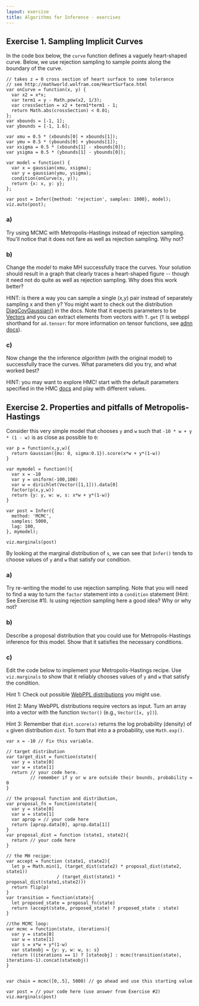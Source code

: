 ```yaml
---
layout: exercise
title: Algorithms for Inference - exercises
---
```


## Exercise 1. Sampling Implicit Curves

In the code box below, the `curve` function defines a vaguely heart-shaped curve. Below, we use rejection sampling to sample points along the boundary of the curve.

~~~~
// takes z = 0 cross section of heart surface to some tolerance
// see http://mathworld.wolfram.com/HeartSurface.html
var onCurve = function(x, y) {
  var x2 = x*x;
  var term1 = y - Math.pow(x2, 1/3);
  var crossSection = x2 + term1*term1 - 1;
  return Math.abs(crossSection) < 0.01;
};
var xbounds = [-1, 1];
var ybounds = [-1, 1.6];

var xmu = 0.5 * (xbounds[0] + xbounds[1]);
var ymu = 0.5 * (ybounds[0] + ybounds[1]);
var xsigma = 0.5 * (xbounds[1] - xbounds[0]);
var ysigma = 0.5 * (ybounds[1] - ybounds[0]);

var model = function() {
  var x = gaussian(xmu, xsigma);
  var y = gaussian(ymu, ysigma);
  condition(onCurve(x, y));
  return {x: x, y: y};
};

var post = Infer({method: 'rejection', samples: 1000}, model);
viz.auto(post);
~~~~

### a) 

Try using MCMC with Metropolis-Hastings instead of rejection sampling. You'll notice that it does not fare as well as rejection sampling. Why not?

### b)

Change the *model* to make MH successfully trace the curves. Your solution should result in a graph that clearly traces a heart-shaped figure -- though it need not do quite as well as rejection sampling. Why does this work better?

HINT: is there a way you can sample a single (x,y) pair instead of separately sampling x and then y? You might want to check out the distribution [DiagCovGaussian()](https://webppl.readthedocs.io/en/master/distributions.html#DiagCovGaussian) in the docs. Note that it expects parameters to be [Vectors](https://webppl.readthedocs.io/en/master/functions/tensors.html#Vector) and you can extract elements from vectors with `T.get` (`T` is webppl shorthand for `ad.tensor`: for more information on tensor functions, see [adnn docs](https://github.com/dritchie/adnn/blob/master/ad/README.md#available-ad-primitive-functions)).

### c)

Now change the the inference *algorithm* (with the original model) to successfully trace the curves. What parameters did you try, and what worked best?

HINT: you may want to explore HMC! start with the default parameters specified in the HMC [docs](https://webppl.readthedocs.io/en/master/inference/methods.html#mcmc) and play with different values.


## Exercise 2. Properties and pitfalls of Metropolis-Hastings

Consider this very simple model that chooses `y` and `w` such that `-10 * w + y * (1 - w)` is as close as possible to `0`:

~~~~
var p = function(x,y,w){
  return Gaussian({mu: 0, sigma:0.1}).score(x*w + y*(1-w))
}

var mymodel = function(){
  var x = -10
  var y = uniform(-100,100)
  var w = dirichlet(Vector([1,1])).data[0]
  factor(p(x,y,w))
  return {y: y, w: w, s: x*w + y*(1-w)}
}

var post = Infer({
  method: 'MCMC',
  samples: 5000,
  lag: 100,
}, mymodel);

viz.marginals(post)
~~~~

By looking at the marginal distribution of `s`, we can see that `Infer()` tends to choose values of `y` and `w` that satisfy our condition. 

### a)

Try re-writing the model to use rejection sampling. Note that you will need to find a way to turn the `factor` statement into a `condition` statement (Hint: See Exercise #1). Is using rejection sampling here a good idea? Why or why not?

### b)

Describe a proposal distribution that you could use for Metropolis-Hastings inference for this model. Show that it satisfies the necessary conditions. 

### c)

Edit the code below to implement your Metropolis-Hastings recipe. Use `viz.marginals` to show that it reliably chooses values of `y` and `w` that satisfy the condition.

Hint 1: Check out possible [WebPPL distributions](https://webppl.readthedocs.io/en/master/distributions.html) you might use. 

Hint 2: Many WebPPL distributions require vectors as input. Turn an array into a vector with the function `Vector()` (e.g., `Vector([x, y])`).

Hint 3: Remember that `dist.score(x)` returns the log probability (density) of `x` given distribution `dist`. To turn that into a a probability, use `Math.exp()`. 

~~~~
var x = -10 // Fix this variable.

// target distribution
var target_dist = function(state){
  var y = state[0]
  var w = state[1]
  return // your code here.
         // remember if y or w are outside their bounds, probability = 0
}

// the proposal function and distribution,
var proposal_fn = function(state){
  var y = state[0]
  var w = state[1]
  var aprop = // your code here
  return [aprop.data[0], aprop.data[1]]
}
var proposal_dist = function (state1, state2){
  return // your code here
}

// the MH recipe:
var accept = function (state1, state2){
  let p = Math.min(1, (target_dist(state2) * proposal_dist(state2, state1)) 
                   / (target_dist(state1) * proposal_dist(state1,state2)))
  return flip(p)
}
var transition = function(state){
  let proposed_state = proposal_fn(state)
  return (accept(state, proposed_state) ? proposed_state : state)
}

//the MCMC loop:
var mcmc = function(state, iterations){
  var y = state[0]
  var w = state[1]
  var s = x*w + y*(1-w)
  var stateobj = {y: y, w: w, s: s}
  return ((iterations == 1) ? [stateobj] : mcmc(transition(state), iterations-1).concat(stateobj))
}


var chain = mcmc([0,.5], 5000) // go ahead and use this starting value

var post = // your code here (use answer from Exercise #2)
viz.marginals(post)
~~~~

<!--
## Exercise 4. Topic models

[Topic models](https://en.wikipedia.org/wiki/Topic_model) are a popular method for classifying texts. A "topic" is a probability distribution over a vocabulary. Importantly, different topics have different distributions: a topic pertaining to animals will have higher probability on "wolf" than a topic pertaining to programming. Crucially, different documents are assumed to be generated by drawing words from one or more topics. The job of the model is to, based on some set of documents, infer the latent topics, their probability distributions, and which topics are implicated in which documents. 

Topic models are an example of a [mixture model](11-mixture-models.html). The following code box shows a very simple mixture model, in which each data point was generated by one of three Gaussian distributions, each with its own mean and standard deviation. The variable `weights` represents the relative proportion of data generated by each Gaussian. For instance, the first Gaussian generates 40% of the data. We can use MCMC to recover the means, standard deviations, and weights.

~~~~
var mus = [-2, 0, 2];
var sigmas = [0.25, 1, 0.5];
var weights = [0.4, 0.1, 0.5];

var data = repeat(100, function() {
  var i = discrete(weights);
  return gaussian(mus[i], sigmas[i]);
});

var gaussianMixtureModel = function() {
  var weights = dirichlet(Vector([1, 1, 1]));
  var mus = repeat(3, function() { return gaussian(0, 1); });
  var sigmas = repeat(3, function() { return Math.exp(gaussian(0, 1)); });
  map(function(d) {
    var i = discrete(weights);
    factor(Gaussian({mu: mus[i], sigma: sigmas[i]}).score(d));
  }, data);
  return {mus: mus, sigmas: sigmas, weights: weights};
};

var post = Infer({
  method: 'MCMC',
  steps: 1000
}, gaussianMixtureModel);

print(sample(post))
~~~~

Note that the order of the Gaussians returned by `post` won't necessarily be the same as in `mus`. Thus, we may see a result like this:

```
{"mus":[2.0588258375411383,-1.502841653870516,-0.3507690954089829],"sigmas":[0.7751841178726206,0.8098945135050652,1.411033688748035],"weights":{"dims":[3,1],"length":3,"data":{"0":0.12358930290684293,"1":0.35801309847048407,"2":0.5183975986226731}}}
```

The Gaussian with the mean near `2` is listed first rather than last. You may see a different ordering. We return to this issue in (b) and (c), below.

### a) 

In the model below, we are presented with six very boring texts. Implement a topic model that will infer the probability distribution across words for each of two topics. 

~~~~
var vocabulary = ['DNA', 'evolution', 'parsing', 'phonology'];
var eta = ones([vocabulary.length, 1])

var numTopics = 2
var alpha = ones([numTopics, 1])

var corpus = [
  'DNA evolution DNA evolution DNA evolution DNA evolution DNA evolution'.split(' '),
  'DNA evolution DNA evolution DNA evolution DNA evolution DNA evolution'.split(' '),
  'DNA evolution DNA evolution DNA evolution DNA evolution DNA evolution'.split(' '),
  'parsing phonology parsing phonology parsing phonology parsing phonology parsing phonology'.split(' '),
  'parsing phonology parsing phonology parsing phonology parsing phonology parsing phonology'.split(' '),
  'parsing phonology parsing phonology parsing phonology parsing phonology parsing phonology'.split(' ')
]

var model = function() {

  var topics = repeat(numTopics, function() {
    return T.toScalars(dirichlet({alpha: eta}))
  })

  mapData({data: corpus}, function(doc) {
  
  		// your code here

    })
  })

  return topics
}

var results = // your code here

//plot expected probability of each word, for each topic:
print("Topic 1:")
viz.bar(vocabulary, map(function(i) {return expectation(results, function(v) {return v[0][i]})}, _.range(vocabulary.length)))
print("Topic 2:")
viz.bar(vocabulary, map(function(i) {return expectation(results, function(v) {return v[1][i]})}, _.range(vocabulary.length)))
~~~~

### b)

Run your code from (a) several times. You should see that sometimes Topic 1 favors the words 'DNA' and 'evolution' and Topic 2 favors 'parsing' and 'phonology'. Other times, this is reversed, with Topic 1 favoring 'parsing' and 'phonology' and Topic 2 favoring 'DNA' and 'evolution'.

Why is this? 

### c)

If we ran MCMC on the model in (a) for an infinite amount of time, we would no longer see a distinction between Topic 1 and Topic 2. Why?

Given the answer to that question, why does our model in (a) seem to work?

HINT: We do not need to run our initial mixture model example above nearly as long to get the same effect. This is why we printed samples from the distribution. 
--> 
